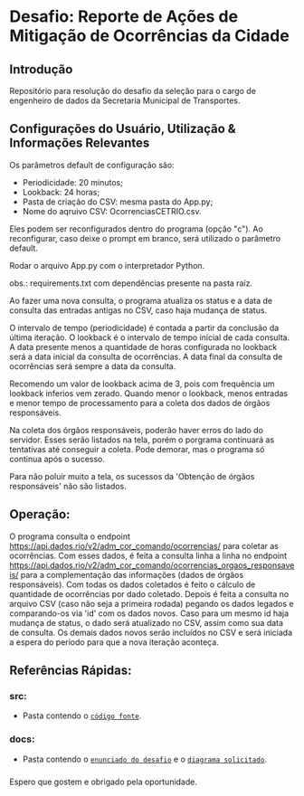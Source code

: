 # Desafio: Reporte de Ações de Mitigação de Ocorrências da Cidade 


## Introdução

Repositório para resolução do desafio da seleção para o cargo de engenheiro de dados da Secretaria Municipal de Transportes.

## Configurações do Usuário, Utilização & Informações Relevantes

Os parâmetros default de configuração são:
* Periodicidade: 20 minutos;
* Lookback: 24 horas;
* Pasta de criação do CSV: mesma pasta do App.py;
* Nome do aqruivo CSV: OcorrenciasCETRIO.csv.

Eles podem ser reconfigurados dentro do programa (opção "c").
Ao reconfigurar, caso deixe o prompt em branco, será utilizado o parâmetro default.


Rodar o arquivo App.py com o interpretador Python.

obs.: requirements.txt com dependências presente na pasta raíz.


Ao fazer uma nova consulta, o programa atualiza os status e a data de consulta das entradas antigas no CSV, caso haja mudança de status.

O intervalo de tempo (periodicidade) é contada a partir da conclusão da última iteração.
O lookback é o intervalo de tempo inicial de cada consulta. A data presente menos a quantidade de horas configurada no lookback será a data inicial da consulta de ocorrências.
A data final da consulta de ocorrências será sempre a data da consulta.

Recomendo um valor de lookback acima de 3, pois com frequência um lookback inferios vem zerado. Quando menor o lookback, menos entradas e menor tempo de processamento para a coleta dos dados de órgãos responsáveis.

Na coleta dos órgãos responsáveis, poderão haver erros do lado do servidor. Esses serão listados na tela, porém o porgrama continuará as tentativas até conseguir a coleta. Pode demorar, mas o programa só continua após o sucesso.

Para não poluir muito a tela, os sucessos da 'Obtenção de órgãos responsáveis' não são listados. 

## Operação:

O programa consulta o endpoint https://api.dados.rio/v2/adm_cor_comando/ocorrencias/ para coletar as ocorrências.
Com esses dados, é feita a consulta linha a linha no endpoint https://api.dados.rio/v2/adm_cor_comando/ocorrencias_orgaos_responsaveis/ para a complementação das informações (dados de órgãos responsáveis).
Com todas os dados coletados é feito o cálculo de quantidade de ocorrências por dado coletado. Depois é feita a consulta no arquivo CSV (caso não seja a primeira rodada) pegando os dados legados e comparando-os via 'id' com os dados novos.
Caso para um mesmo id haja mudança de status, o dado será atualizado no CSV, assim como sua data de consulta. Os demais dados novos serão incluídos no CSV e será iniciada a espera do período para que a nova iteração aconteça. 


## Referências Rápidas:

### src:
* Pasta contendo o [`código fonte`](./src/App.py).
### docs:
* Pasta contendo o [`enunciado do desafio`](./docs/Desafio.txt) e o [`diagrama solicitado`](./docs/Diagrama.pptx).

###

Espero que gostem e obrigado pela oportunidade.
